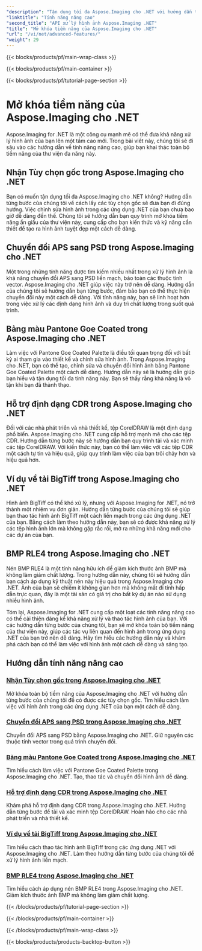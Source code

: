 ```yaml
---
"description": "Tận dụng tối đa Aspose.Imaging cho .NET với hướng dẫn từng bước của chúng tôi. Tìm hiểu cách mở khóa các tùy chọn gốc và làm việc với hình ảnh một cách dễ dàng."
"linktitle": "Tính năng nâng cao"
"second_title": "API xử lý hình ảnh Aspose.Imaging .NET"
"title": "Mở khóa tiềm năng của Aspose.Imaging cho .NET"
"url": "/vi/net/advanced-features/"
"weight": 29
---
```


{{< blocks/products/pf/main-wrap-class >}}

{{< blocks/products/pf/main-container >}}

{{< blocks/products/pf/tutorial-page-section >}}

# Mở khóa tiềm năng của Aspose.Imaging cho .NET


Aspose.Imaging for .NET là một công cụ mạnh mẽ có thể đưa khả năng xử lý hình ảnh của bạn lên một tầm cao mới. Trong bài viết này, chúng tôi sẽ đi sâu vào các hướng dẫn về tính năng nâng cao, giúp bạn khai thác toàn bộ tiềm năng của thư viện đa năng này.

## Nhận Tùy chọn gốc trong Aspose.Imaging cho .NET

Bạn có muốn tận dụng tối đa Aspose.Imaging cho .NET không? Hướng dẫn từng bước của chúng tôi về cách lấy các tùy chọn gốc sẽ đưa bạn đi đúng hướng. Việc chỉnh sửa hình ảnh trong các ứng dụng .NET của bạn chưa bao giờ dễ dàng đến thế. Chúng tôi sẽ hướng dẫn bạn quy trình mở khóa tiềm năng ẩn giấu của thư viện này, cung cấp cho bạn kiến thức và kỹ năng cần thiết để tạo ra hình ảnh tuyệt đẹp một cách dễ dàng.

## Chuyển đổi APS sang PSD trong Aspose.Imaging cho .NET

Một trong những tính năng được tìm kiếm nhiều nhất trong xử lý hình ảnh là khả năng chuyển đổi APS sang PSD liền mạch, bảo toàn các thuộc tính vector. Aspose.Imaging cho .NET giúp việc này trở nên dễ dàng. Hướng dẫn của chúng tôi sẽ hướng dẫn bạn từng bước, đảm bảo bạn có thể thực hiện chuyển đổi này một cách dễ dàng. Với tính năng này, bạn sẽ linh hoạt hơn trong việc xử lý các định dạng hình ảnh và duy trì chất lượng trong suốt quá trình.

## Bảng màu Pantone Goe Coated trong Aspose.Imaging cho .NET

Làm việc với Pantone Goe Coated Palette là điều tối quan trọng đối với bất kỳ ai tham gia vào thiết kế và chỉnh sửa hình ảnh. Trong Aspose.Imaging cho .NET, bạn có thể tạo, chỉnh sửa và chuyển đổi hình ảnh bằng Pantone Goe Coated Palette một cách dễ dàng. Hướng dẫn này sẽ là hướng dẫn giúp bạn hiểu và tận dụng tối đa tính năng này. Bạn sẽ thấy rằng khả năng là vô tận khi bạn đã thành thạo.

## Hỗ trợ định dạng CDR trong Aspose.Imaging cho .NET

Đối với các nhà phát triển và nhà thiết kế, tệp CorelDRAW là một định dạng phổ biến. Aspose.Imaging cho .NET cung cấp hỗ trợ mạnh mẽ cho các tệp CDR. Hướng dẫn từng bước này sẽ hướng dẫn bạn quy trình tải và xác minh các tệp CorelDRAW. Với kiến thức này, bạn có thể làm việc với các tệp CDR một cách tự tin và hiệu quả, giúp quy trình làm việc của bạn trôi chảy hơn và hiệu quả hơn.

## Ví dụ về tải BigTiff trong Aspose.Imaging cho .NET

Hình ảnh BigTiff có thể khó xử lý, nhưng với Aspose.Imaging for .NET, nó trở thành một nhiệm vụ đơn giản. Hướng dẫn từng bước của chúng tôi sẽ giúp bạn thao tác hình ảnh BigTiff một cách liền mạch trong các ứng dụng .NET của bạn. Bằng cách làm theo hướng dẫn này, bạn sẽ có được khả năng xử lý các tệp hình ảnh lớn mà không gặp rắc rối, mở ra những khả năng mới cho các dự án của bạn.

## BMP RLE4 trong Aspose.Imaging cho .NET

Nén BMP RLE4 là một tính năng hữu ích để giảm kích thước ảnh BMP mà không làm giảm chất lượng. Trong hướng dẫn này, chúng tôi sẽ hướng dẫn bạn cách áp dụng kỹ thuật nén này hiệu quả trong Aspose.Imaging cho .NET. Ảnh của bạn sẽ chiếm ít không gian hơn mà không mất đi tính hấp dẫn trực quan, đây là một tài sản có giá trị cho bất kỳ dự án nào sử dụng nhiều hình ảnh.

Tóm lại, Aspose.Imaging for .NET cung cấp một loạt các tính năng nâng cao có thể cải thiện đáng kể khả năng xử lý và thao tác hình ảnh của bạn. Với các hướng dẫn từng bước của chúng tôi, bạn sẽ mở khóa toàn bộ tiềm năng của thư viện này, giúp các tác vụ liên quan đến hình ảnh trong ứng dụng .NET của bạn trở nên dễ dàng. Hãy tìm hiểu các hướng dẫn này và khám phá cách bạn có thể làm việc với hình ảnh một cách dễ dàng và sáng tạo.
## Hướng dẫn tính năng nâng cao
### [Nhận Tùy chọn gốc trong Aspose.Imaging cho .NET](./get-original-options/)
Mở khóa toàn bộ tiềm năng của Aspose.Imaging cho .NET với hướng dẫn từng bước của chúng tôi để có được các tùy chọn gốc. Tìm hiểu cách làm việc với hình ảnh trong các ứng dụng .NET của bạn một cách dễ dàng.
### [Chuyển đổi APS sang PSD trong Aspose.Imaging cho .NET](./convert-aps-to-psd/)
Chuyển đổi APS sang PSD bằng Aspose.Imaging cho .NET. Giữ nguyên các thuộc tính vector trong quá trình chuyển đổi.
### [Bảng màu Pantone Goe Coated trong Aspose.Imaging cho .NET](./pantone-goe-coated-palette/)
Tìm hiểu cách làm việc với Pantone Goe Coated Palette trong Aspose.Imaging cho .NET. Tạo, thao tác và chuyển đổi hình ảnh dễ dàng.
### [Hỗ trợ định dạng CDR trong Aspose.Imaging cho .NET](./support-of-cdr-format/)
Khám phá hỗ trợ định dạng CDR trong Aspose.Imaging cho .NET. Hướng dẫn từng bước để tải và xác minh tệp CorelDRAW. Hoàn hảo cho các nhà phát triển và nhà thiết kế.
### [Ví dụ về tải BigTiff trong Aspose.Imaging cho .NET](./bigtiff-load-example/)
Tìm hiểu cách thao tác hình ảnh BigTiff trong các ứng dụng .NET với Aspose.Imaging cho .NET. Làm theo hướng dẫn từng bước của chúng tôi để xử lý hình ảnh liền mạch.
### [BMP RLE4 trong Aspose.Imaging cho .NET](./bmp-rle4/)
Tìm hiểu cách áp dụng nén BMP RLE4 trong Aspose.Imaging cho .NET. Giảm kích thước ảnh BMP mà không làm giảm chất lượng.

{{< /blocks/products/pf/tutorial-page-section >}}

{{< /blocks/products/pf/main-container >}}

{{< /blocks/products/pf/main-wrap-class >}}

{{< blocks/products/products-backtop-button >}}